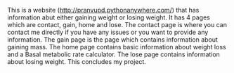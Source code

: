 This is a website (http://pranvupd.pythonanywhere.com/) that has information abut either gaining weight or losing weight. It has 4 pages which are contact, gain, home and lose.
The contact  page is where you can contact me directly if you have any issues or you want to provide any information. The gain page is the page
which contains information about gaining mass. The home page contains basic information about weight loss and a Basal metabolic rate calculator.
The lose page contains information about losing weight. This concludes my project.
